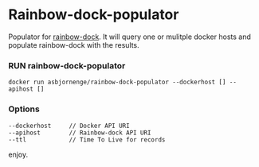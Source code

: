 # Rainbow-dock-populator

Populator for [rainbow-dock](https://github.com/asbjornenge/rainbow-dns). It will query one or mulitple docker hosts and populate rainbow-dock with the results.

### RUN rainbow-dock-populator

	docker run asbjornenge/rainbow-dock-populator --dockerhost [] --apihost []

### Options

	--dockerhost     // Docker API URI
	--apihost        // Rainbow-dock API URI
	--ttl            // Time To Live for records

enjoy.